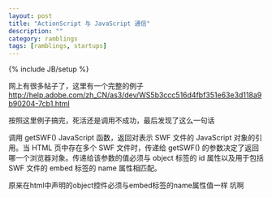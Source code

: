 ```yaml
---
layout: post
title: "ActionScript 与 JavaScript 通信"
description: ""
category: ramblings
tags: [ramblings, startups]
---
```

{% include JB/setup %}

网上有很多帖子了，这里有一个完整的例子
http://help.adobe.com/zh_CN/as3/dev/WS5b3ccc516d4fbf351e63e3d118a9b90204-7cb1.html

按照这里例子搞完，死活还是调用不成功，最后发现了这么一句话

调用 getSWF() JavaScript 函数，返回对表示 SWF 文件的 JavaScript 对象的引用。当 HTML 页中存在多个 SWF 文件时，传递给 getSWF() 的参数决定了返回哪一个浏览器对象。传递给该参数的值必须与 object 标签的 id 属性以及用于包括 SWF 文件的 embed 标签的 name 属性相匹配。


原来在html中声明的object控件必须与embed标签的name属性值一样
坑啊


